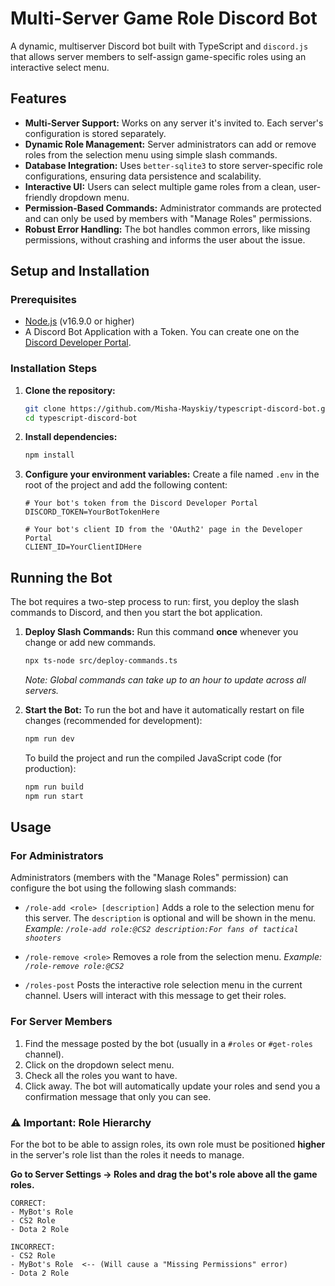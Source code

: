 # Multi-Server Game Role Discord Bot

A dynamic, multiserver Discord bot built with TypeScript and `discord.js` that allows server members to self-assign game-specific roles using an interactive select menu.

## Features

-   **Multi-Server Support:** Works on any server it's invited to. Each server's configuration is stored separately.
-   **Dynamic Role Management:** Server administrators can add or remove roles from the selection menu using simple slash commands.
-   **Database Integration:** Uses `better-sqlite3` to store server-specific role configurations, ensuring data persistence and scalability.
-   **Interactive UI:** Users can select multiple game roles from a clean, user-friendly dropdown menu.
-   **Permission-Based Commands:** Administrator commands are protected and can only be used by members with "Manage Roles" permissions.
-   **Robust Error Handling:** The bot handles common errors, like missing permissions, without crashing and informs the user about the issue.

## Setup and Installation

### Prerequisites

-   [Node.js](https://nodejs.org/) (v16.9.0 or higher)
-   A Discord Bot Application with a Token. You can create one on the [Discord Developer Portal](https://discord.com/developers/applications).

### Installation Steps

1.  **Clone the repository:**
    ```bash
    git clone https://github.com/Misha-Mayskiy/typescript-discord-bot.git
    cd typescript-discord-bot
    ```

2.  **Install dependencies:**
    ```bash
    npm install
    ```

3.  **Configure your environment variables:**
    Create a file named `.env` in the root of the project and add the following content:
    ```env
    # Your bot's token from the Discord Developer Portal
    DISCORD_TOKEN=YourBotTokenHere

    # Your bot's client ID from the 'OAuth2' page in the Developer Portal
    CLIENT_ID=YourClientIDHere
    ```

## Running the Bot

The bot requires a two-step process to run: first, you deploy the slash commands to Discord, and then you start the bot application.

1.  **Deploy Slash Commands:**
    Run this command **once** whenever you change or add new commands.
    ```bash
    npx ts-node src/deploy-commands.ts
    ```
    *Note: Global commands can take up to an hour to update across all servers.*

2.  **Start the Bot:**
    To run the bot and have it automatically restart on file changes (recommended for development):
    ```bash
    npm run dev
    ```
    To build the project and run the compiled JavaScript code (for production):
    ```bash
    npm run build
    npm run start
    ```

## Usage

### For Administrators

Administrators (members with the "Manage Roles" permission) can configure the bot using the following slash commands:

-   `/role-add <role> [description]`
    Adds a role to the selection menu for this server. The `description` is optional and will be shown in the menu.
    *Example: `/role-add role:@CS2 description:For fans of tactical shooters`*

-   `/role-remove <role>`
    Removes a role from the selection menu.
    *Example: `/role-remove role:@CS2`*

-   `/roles-post`
    Posts the interactive role selection menu in the current channel. Users will interact with this message to get their roles.

### For Server Members

1.  Find the message posted by the bot (usually in a `#roles` or `#get-roles` channel).
2.  Click on the dropdown select menu.
3.  Check all the roles you want to have.
4.  Click away. The bot will automatically update your roles and send you a confirmation message that only you can see.

### ⚠️ Important: Role Hierarchy

For the bot to be able to assign roles, its own role must be positioned **higher** in the server's role list than the roles it needs to manage.

**Go to Server Settings → Roles and drag the bot's role above all the game roles.**

```
CORRECT:
- MyBot's Role
- CS2 Role
- Dota 2 Role

INCORRECT:
- CS2 Role
- MyBot's Role  <-- (Will cause a "Missing Permissions" error)
- Dota 2 Role
```